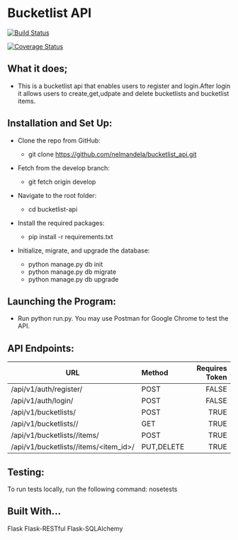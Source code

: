  # Bucketlist API
 
 [![Build Status](https://travis-ci.org/nelmandela/restful_api.svg?branch=master)](https://travis-ci.org/nelmandela/restful_api)

[![Coverage Status](https://coveralls.io/repos/github/nelmandela/bucketlist_api/badge.svg?branch=master)](https://coveralls.io/github/nelmandela/bucketlist_api?branch=master)

## What it does;

- This is a bucketlist api that enables users to register and login.After login it allows users to create,get,udpate and delete bucketlists and bucketlist items.

## Installation and Set Up:

- Clone the repo from GitHub:
    - git clone https://github.com/nelmandela/bucketlist_api.git

- Fetch from the develop branch:

  - git fetch origin develop

- Navigate to the root folder:

  - cd bucketlist-api
  
- Install the required packages:

  - pip install -r requirements.txt
  
- Initialize, migrate, and upgrade the database:

  - python manage.py db init
  - python manage.py db migrate
  - python manage.py db upgrade
  
## Launching the Program:

  - Run python run.py. You may use Postman for Google Chrome to test the API.

## API Endpoints:

| URL	| Method | Requires Token |
| --- | :--- | ---: |
| /api/v1/auth/register/ | POST | FALSE
| /api/v1/auth/login/ | POST | FALSE
| /api/v1/bucketlists/ | POST | TRUE
| /api/v1/bucketlists/<id>/	| GET | TRUE
| /api/v1/bucketlists/<id>/items/ | POST | TRUE
| /api/v1/bucketlists/<id>/items/<item_id>/	| PUT,DELETE | TRUE

  
## Testing:

  To run tests locally, run the following command: nosetests

## Built With...

  Flask
  Flask-RESTful
  Flask-SQLAlchemy